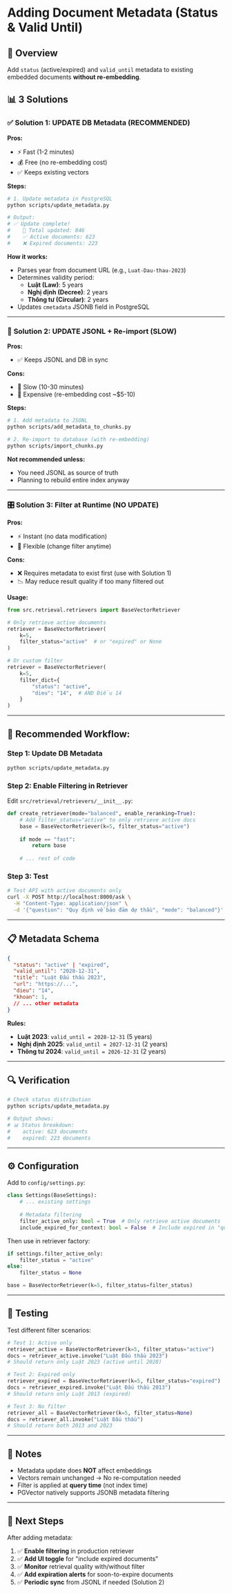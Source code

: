 # Adding Document Metadata (Status & Valid Until)

## 🎯 Overview

Add `status` (active/expired) and `valid_until` metadata to existing embedded documents **without re-embedding**.

## 📊 3 Solutions

### ✅ **Solution 1: UPDATE DB Metadata (RECOMMENDED)**

**Pros:**
- ⚡ Fast (1-2 minutes)
- 💰 Free (no re-embedding cost)
- ✅ Keeps existing vectors

**Steps:**

```bash
# 1. Update metadata in PostgreSQL
python scripts/update_metadata.py

# Output:
# ✅ Update complete!
#    📝 Total updated: 846
#    ✅ Active documents: 623
#    ❌ Expired documents: 223
```

**How it works:**
- Parses year from document URL (e.g., `Luat-Dau-thau-2023`)
- Determines validity period:
  - **Luật (Law)**: 5 years
  - **Nghị định (Decree)**: 2 years
  - **Thông tư (Circular)**: 2 years
- Updates `cmetadata` JSONB field in PostgreSQL

---

### 🔄 **Solution 2: UPDATE JSONL + Re-import (SLOW)**

**Pros:**
- ✅ Keeps JSONL and DB in sync

**Cons:**
- 🐌 Slow (10-30 minutes)
- 💸 Expensive (re-embedding cost ~$5-10)

**Steps:**

```bash
# 1. Add metadata to JSONL
python scripts/add_metadata_to_chunks.py

# 2. Re-import to database (with re-embedding)
python scripts/import_chunks.py
```

**Not recommended unless:**
- You need JSONL as source of truth
- Planning to rebuild entire index anyway

---

### 🎛️ **Solution 3: Filter at Runtime (NO UPDATE)**

**Pros:**
- ⚡ Instant (no data modification)
- 🔧 Flexible (change filter anytime)

**Cons:**
- ❌ Requires metadata to exist first (use with Solution 1)
- 📉 May reduce result quality if too many filtered out

**Usage:**

```python
from src.retrieval.retrievers import BaseVectorRetriever

# Only retrieve active documents
retriever = BaseVectorRetriever(
    k=5,
    filter_status="active"  # or "expired" or None
)

# Or custom filter
retriever = BaseVectorRetriever(
    k=5,
    filter_dict={
        "status": "active",
        "dieu": "14",  # AND Điều 14
    }
)
```

---

## 🚀 **Recommended Workflow:**

### Step 1: Update DB Metadata

```bash
python scripts/update_metadata.py
```

### Step 2: Enable Filtering in Retriever

Edit `src/retrieval/retrievers/__init__.py`:

```python
def create_retriever(mode="balanced", enable_reranking=True):
    # Add filter_status="active" to only retrieve active docs
    base = BaseVectorRetriever(k=5, filter_status="active")
    
    if mode == "fast":
        return base
    
    # ... rest of code
```

### Step 3: Test

```bash
# Test API with active documents only
curl -X POST http://localhost:8000/ask \
  -H "Content-Type: application/json" \
  -d '{"question": "Quy định về bảo đảm dự thầu", "mode": "balanced"}'
```

---

## 📋 **Metadata Schema**

```json
{
  "status": "active" | "expired",
  "valid_until": "2028-12-31",
  "title": "Luật Đấu thầu 2023",
  "url": "https://...",
  "dieu": "14",
  "khoan": 1,
  // ... other metadata
}
```

**Rules:**
- **Luật 2023**: `valid_until = 2028-12-31` (5 years)
- **Nghị định 2025**: `valid_until = 2027-12-31` (2 years)
- **Thông tư 2024**: `valid_until = 2026-12-31` (2 years)

---

## 🔍 **Verification**

```bash
# Check status distribution
python scripts/update_metadata.py

# Output shows:
# 📊 Status breakdown:
#    active: 623 documents
#    expired: 223 documents
```

---

## ⚙️ **Configuration**

Add to `config/settings.py`:

```python
class Settings(BaseSettings):
    # ... existing settings
    
    # Metadata filtering
    filter_active_only: bool = True  # Only retrieve active documents
    include_expired_for_context: bool = False  # Include expired in "quality" mode
```

Then use in retriever factory:

```python
if settings.filter_active_only:
    filter_status = "active"
else:
    filter_status = None

base = BaseVectorRetriever(k=5, filter_status=filter_status)
```

---

## 🧪 **Testing**

Test different filter scenarios:

```python
# Test 1: Active only
retriever_active = BaseVectorRetriever(k=5, filter_status="active")
docs = retriever_active.invoke("Luật Đấu thầu 2023")
# Should return only Luật 2023 (active until 2028)

# Test 2: Expired only
retriever_expired = BaseVectorRetriever(k=5, filter_status="expired")
docs = retriever_expired.invoke("Luật Đấu thầu 2013")
# Should return only Luật 2013 (expired)

# Test 3: No filter
retriever_all = BaseVectorRetriever(k=5, filter_status=None)
docs = retriever_all.invoke("Luật Đấu thầu")
# Should return both 2013 and 2023
```

---

## 📝 **Notes**

- Metadata update does **NOT** affect embeddings
- Vectors remain unchanged → No re-computation needed
- Filter is applied at **query time** (not index time)
- PGVector natively supports JSONB metadata filtering

---

## 🎯 **Next Steps**

After adding metadata:

1. ✅ **Enable filtering** in production retriever
2. ✅ **Add UI toggle** for "include expired documents"
3. ✅ **Monitor** retrieval quality with/without filter
4. ✅ **Add expiration alerts** for soon-to-expire documents
5. ✅ **Periodic sync** from JSONL if needed (Solution 2)
